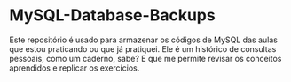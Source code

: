 # MySQL-Database-Backups
Este repositório é usado para armazenar os códigos de MySQL das aulas que estou praticando ou que já pratiquei. Ele é um histórico de consultas pessoais, como um caderno, sabe? E que me permite revisar os conceitos aprendidos e replicar os exercícios.
